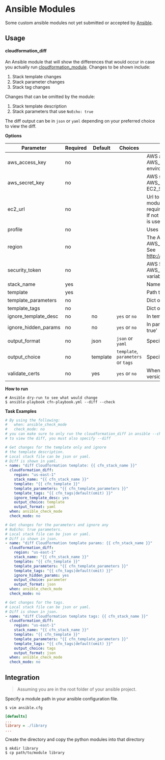 # Ansible Modules

Some custom ansible modules not yet submitted or accepted by [Ansible](https://github.com/ansible/ansible).

## Usage

#### cloudformation_diff

An Ansible module that will show the differences that would occur in case you actually run [cloudformation_module](http://docs.ansible.com/ansible/latest/cloudformation_module.html). Changes to be shown include:

1. Stack template changes
2. Stack parameter changes
3. Stack tag changes

Changes that can be omitted by the module:

1. Stack template description
2. Stack parameters that use `NoEcho: true`

The diff output can be in `json` or `yaml` depending on your preferred choice to view the diff.

**Options**

| Parameter | Required | Default | Choices | Comments |
|-----------|----------|---------|---------|----------|
| aws_access_key | no  |         |         | AWS access key. If not set then the value of the AWS_ACCESS_KEY_ID, AWS_ACCESS_KEY or EC2_ACCESS_KEY environment variable is used. |
| aws_secret_key | no  |         |         | AWS secret key. If not set then the value of the AWS_SECRET_ACCESS_KEY, AWS_SECRET_KEY, or EC2_SECRET_KEY environment variable is used. |
| ec2_url   | no       |         |         | Url to use to connect to EC2 or your Eucalyptus cloud (by default the module will use EC2 endpoints). Ignored for modules where region is required. Must be specified for all other modules if region is not used. If not set then the value of the EC2_URL environment variable, if any, is used. |
| profile   | no       |         |         | Uses a boto profile. Only works with boto >= 2.24.0. |
| region    | no       |         |         | The AWS region to use. If not specified then the value of the AWS_REGION or EC2_REGION environment variable, if any, is used. See http://docs.aws.amazon.com/general/latest/gr/rande.html#ec2_region |
| security_token | no  |         |         | AWS STS security token. If not set then the value of the AWS_SECURITY_TOKEN or EC2_SECURITY_TOKEN environment variable is used. |
| stack_name     | yes |         |         | Name of the cloudformation stack |
| template       | yes |         |         | Path to local cloudformation template file (yaml or json) |
| template_parameters | no |     |         | Dict of variable template parameters to add to the stack. |
| template_tags  | no  |         |         | Dict of tags to asign to the stack. |
| ignore_template_desc | no | no | `yes` or `no` | In template diff mode, ignore the template description |
| ignore_hidden_params | no | no | `yes` or `no` | In parameter diff mode, ignore any template parameters with 'NoEcho: true' |
| output_format  | no  | json | `json` or `yaml` | Specify in what format to view the diff output ('json' or 'yaml') |
| output_choice  | no  | template | `template`, `parameters` or `tags` | Specify what to diff ('template', 'parameters' or 'tags') |
| validate_certs | no  | yes     | `yes` or `no` | When set to "no", SSL certificates will not be validated for boto versions >= 2.6.0. |

**How to run**

```shell
# Ansible dry-run to see what would change
$ ansible-playbook cfn-playbook.yml --diff --check
```

**Task Examples**

```yaml
# By using the following:
#   when: ansible_check_mode
#   check_mode: no
# you can make sure to only run the cloudformation_diff in ansible --check mode
# to view the diff, you must also specify --diff

# Get changes for the template only and ignore
# the template description.
# Local stack file can be json or yaml.
# Diff is shown in yaml.
- name: "diff Cloudformation template: {{ cfn_stack_name }}"
  cloudformation_diff:
    region: "us-east-1"
    stack_name: "{{ cfn_stack_name }}"
    template: "{{ cfn_template }}"
    template_parameters: "{{ cfn_template_parameters }}"
    template_tags: "{{ cfn_tags|default(omit) }}"
    ignore_template_desc: yes
    output_choice: template
    output_format: yaml
  when: ansible_check_mode
  check_mode: no

# Get changes for the parameters and ignore any
# NoEcho: true parameters.
# Local stack file can be json or yaml.
# Diff is shown in json.
- name: "diff Cloudformation template params: {{ cfn_stack_name }}"
  cloudformation_diff:
    region: "us-east-1"
    stack_name: "{{ cfn_stack_name }}"
    template: "{{ cfn_template }}"
    template_parameters: "{{ cfn_template_parameters }}"
    template_tags: "{{ cfn_tags|default(omit) }}"
    ignore_hidden_params: yes
    output_choice: parameter
    output_format: json
  when: ansible_check_mode
  check_mode: no

# Get changes for the tags.
# Local stack file can be json or yaml.
# Diff is shown in json.
- name: "diff Cloudformation template tags: {{ cfn_stack_name }}"
  cloudformation_diff:
    region: "us-east-1"
    stack_name: "{{ cfn_stack_name }}"
    template: "{{ cfn_template }}"
    template_parameters: "{{ cfn_template_parameters }}"
    template_tags: "{{ cfn_tags|default(omit) }}"
    output_choice: tags
    output_format: json
  when: ansible_check_mode
  check_mode: no
```


## Integration

> Assuming you are in the root folder of your ansible project.

Specify a module path in your ansible configuration file.

```shell
$ vim ansible.cfg
```
```ini
[defaults]
...
library = ./library
...
```

Create the directory and copy the python modules into that directory

```shell
$ mkdir library
$ cp path/to/module library
```

